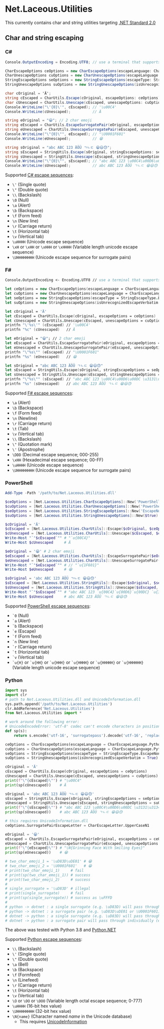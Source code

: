 # Net.Laceous.Utilities

This currently contains char and string utilities targeting [.NET Standard 2.0](https://docs.microsoft.com/en-us/dotnet/standard/net-standard)

## Char and string escaping

### C#

```csharp
Console.OutputEncoding = Encoding.UTF8; // use a terminal that supports emojis

CharEscapeOptions ceOptions = new CharEscapeOptions(escapeLanguage: CharEscapeLanguage.CSharp, escapeLetter: CharEscapeLetter.LowerCaseU4, escapeLetterFallback: CharEscapeLetter.LowerCaseU4, surrogatePairEscapeLetter: CharEscapeLetter.UpperCaseU8, surrogatePairEscapeLetterFallback: CharEscapeLetter.UpperCaseU8, useLowerCaseHex: false, useShortEscape: false);
CharUnescapeOptions cuOptions = new CharUnescapeOptions(escapeLanguage: CharEscapeLanguage.CSharp);
StringEscapeOptions seOptions = new StringEscapeOptions(escapeType: StringEscapeType.EscapeNonAscii, escapeSurrogatePairs: true);
StringUnescapeOptions suOptions = new StringUnescapeOptions(isUnrecognizedEscapeVerbatim: true);

char cOriginal = 'Ä';
string cEscaped = CharUtils.Escape(cOriginal, escapeOptions: ceOptions);
char cUnescaped = CharUtils.Unescape(cEscaped, unescapeOptions: cuOptions);
Console.WriteLine("\'{0}\'", cEscaped); // '\u00C4'
Console.WriteLine(cUnescaped);          // Ä

string eOriginal = "😁"; // 2 char emoji
string eEscaped = CharUtils.EscapeSurrogatePair(eOriginal, escapeOptions: ceOptions);
string eUnescaped = CharUtils.UnescapeSurrogatePair(eEscaped, unescapeOptions: cuOptions);
Console.WriteLine("\"{0}\"", eEscaped); // "\U0001F601"
Console.WriteLine(eUnescaped);          // 😁

string sOriginal = "abc ABC 123 ÄÖÜ ㄱㄴㄷ 😁😃😓";
string sEscaped = StringUtils.Escape(sOriginal, stringEscapeOptions: seOptions, charEscapeOptions: ceOptions);
string sUnescaped = StringUtils.Unescape(sEscaped, stringUnescapeOptions: suOptions, charUnescapeOptions: cuOptions);
Console.WriteLine("\"{0}\"", sEscaped); // "abc ABC 123 \u00C4\u00D6\u00DC \u3131\u3134\u3137 \U0001F601\U0001F603\U0001F613"
Console.WriteLine(sUnescaped);          // abc ABC 123 ÄÖÜ ㄱㄴㄷ 😁😃😓
```

Supported [C# escape sequences](https://docs.microsoft.com/en-us/dotnet/csharp/programming-guide/strings/#string-escape-sequences):
* `\'` (Single quote)
* `\"` (Double quote)
* `\\` (Backslash)
* `\0` (Null)
* `\a` (Alert)
* `\b` (Backspace)
* `\f` (Form feed)
* `\n` (New line)
* `\r` (Carriage return)
* `\t` (Horizontal tab)
* `\v` (Vertical tab)
* `\uHHHH` (Unicode escape sequence)
* `\xH` or `\xHH` or `\xHHH` or `\xHHHH` (Variable length unicode escape sequence)
* `\UHHHHHHHH` (Unicode escape sequence for surrogate pairs)

### F#

```fsharp
Console.OutputEncoding <- Encoding.UTF8 // use a terminal that supports emojis

let ceOptions = new CharEscapeOptions(escapeLanguage = CharEscapeLanguage.FSharp, escapeLetter = CharEscapeLetter.LowerCaseU4, escapeLetterFallback = CharEscapeLetter.LowerCaseU4, surrogatePairEscapeLetter = CharEscapeLetter.UpperCaseU8, surrogatePairEscapeLetterFallback = CharEscapeLetter.UpperCaseU8, useLowerCaseHex = false, useShortEscape = false)
let cuOptions = new CharUnescapeOptions(escapeLanguage = CharEscapeLanguage.FSharp)
let seOptions = new StringEscapeOptions(escapeType = StringEscapeType.EscapeNonAscii, escapeSurrogatePairs = true)
let suOptions = new StringUnescapeOptions(isUnrecognizedEscapeVerbatim = true)

let cOriginal = 'Ä'
let cEscaped = CharUtils.Escape(cOriginal, escapeOptions = ceOptions)
let cUnescaped = CharUtils.Unescape(cEscaped, unescapeOptions = cuOptions)
printfn "\'%s\'" (cEscaped) // '\u00C4'
printfn "%c" (cUnescaped)   // Ä

let eOriginal = "😁"; // 2 char emoji
let eEscaped = CharUtils.EscapeSurrogatePair(eOriginal, escapeOptions = ceOptions)
let eUnescaped = CharUtils.UnescapeSurrogatePair(eEscaped, unescapeOptions = cuOptions)
printfn "\"%s\"" (eEscaped) // "\U0001F601"
printfn "%s" (eUnescaped)   // 😁

let sOriginal = "abc ABC 123 ÄÖÜ ㄱㄴㄷ 😁😃😓"
let sEscaped = StringUtils.Escape(sOriginal, stringEscapeOptions = seOptions, charEscapeOptions = ceOptions)
let sUnescaped = StringUtils.Unescape(sEscaped, stringUnescapeOptions = suOptions, charUnescapeOptions = cuOptions)
printfn "\"%s\"" (sEscaped) // "abc ABC 123 \u00C4\u00D6\u00DC \u3131\u3134\u3137 \U0001F601\U0001F603\U0001F613"
printfn "%s" (sUnescaped)   // abc ABC 123 ÄÖÜ ㄱㄴㄷ 😁😃😓
```

Supported [F# escape sequences](https://docs.microsoft.com/en-us/dotnet/fsharp/language-reference/strings#remarks):
* `\a` (Alert)
* `\b` (Backspace)
* `\f` (Form feed)
* `\n` (Newline)
* `\r` (Carriage return)
* `\t` (Tab)
* `\v` (Vertical tab)
* `\\` (Backslash)
* `\"` (Quotation mark)
* `\'` (Apostrophe)
* `\DDD` (Decimal escape sequence; 000-255)
* `\xHH` (Hexadecimal escape sequence; 00-FF)
* `\uHHHH` (Unicode escape sequence)
* `\UHHHHHHHH` (Unicode escape sequence for surrogate pairs)

### PowerShell

```powershell
Add-Type -Path '/path/to/Net.Laceous.Utilities.dll'

$ceOptions = [Net.Laceous.Utilities.CharEscapeOptions]::New('PowerShell', 'LowerCaseU4', 'LowerCaseU4', 'LowerCaseU5', 'LowerCaseU5', $false, $false)
$cuOptions = [Net.Laceous.Utilities.CharUnescapeOptions]::New('PowerShell')
$seOptions = [Net.Laceous.Utilities.StringEscapeOptions]::New('EscapeNonAscii', $true)
$suOptions = [Net.Laceous.Utilities.StringUnescapeOptions]::New($true)

$cOriginal = 'Ä'
$cEscaped = [Net.Laceous.Utilities.CharUtils]::Escape($cOriginal, $ceOptions)
$cUnescaped = [Net.Laceous.Utilities.CharUtils]::Unescape($cEscaped, $cuOptions)
Write-Host "`"$cEscaped`"" # "`u{00C4}"
Write-Host $cUnescaped     # Ä

$eOriginal = '😁' # 2 char emoji
$eEscaped = [Net.Laceous.Utilities.CharUtils]::EscapeSurrogatePair($eOriginal, $ceOptions)
$eUnescaped = [Net.Laceous.Utilities.CharUtils]::UnescapeSurrogatePair($eEscaped, $cuOptions)
Write-Host "`"$eEscaped`"" # // "`u{1F601}"
Write-Host $eUnescaped     # 😁

$sOriginal = 'abc ABC 123 ÄÖÜ ㄱㄴㄷ 😁😃😓'
$sEscaped = [Net.Laceous.Utilities.StringUtils]::Escape($sOriginal, $seOptions, $ceOptions)
$sUnescaped = [Net.Laceous.Utilities.StringUtils]::Unescape($sEscaped, $suOptions, $cuOptions)
Write-Host "`"$sEscaped`"" # "abc ABC 123 `u{00C4}`u{00D6}`u{00DC} `u{3131}`u{3134}`u{3137} `u{1F601}`u{1F603}`u{1F613}"
Write-Host $sUnescaped     # abc ABC 123 ÄÖÜ ㄱㄴㄷ 😁😃😓
```

Supported [PowerShell escape sequences](https://docs.microsoft.com/en-us/powershell/module/microsoft.powershell.core/about/about_special_characters?view=powershell-7.1):
* `` `0 `` (Null)
* `` `a `` (Alert)
* `` `b `` (Backspace)
* `` `e `` (Escape)
* `` `f `` (Form feed)
* `` `n `` (New line)
* `` `r `` (Carriage return)
* `` `t `` (Horizontal tab)
* `` `v `` (Vertical tab)
* `` `u{H} `` or `` `u{HH} `` or `` `u{HHH} `` or `` `u{HHHH} `` or `` `u{HHHHH} `` or `` `u{HHHHHH} `` (Variable length unicode escape sequence)

### Python

```python
import sys
import clr
# path to Net.Laceous.Utilities.dll and UnicodeInformation.dll
sys.path.append('/path/to/Net.Laceous.Utilities')
clr.AddReference('Net.Laceous.Utilities')
from Net.Laceous.Utilities import *

# work around the following error:
# UnicodeEncodeError: 'utf-8' codec can't encode characters in position x-x: surrogates not allowed
def sp(s):
    return s.encode('utf-16', 'surrogatepass').decode('utf-16', 'replace')

ceOptions = CharEscapeOptions(escapeLanguage = CharEscapeLanguage.Python, escapeLetter = CharEscapeLetter.LowerCaseU4, escapeLetterFallback = CharEscapeLetter.LowerCaseU4, surrogatePairEscapeLetter = CharEscapeLetter.UpperCaseU8, surrogatePairEscapeLetterFallback = CharEscapeLetter.UpperCaseU8, useLowerCaseHex = False, useShortEscape = False)
cuOptions = CharUnescapeOptions(escapeLanguage = CharEscapeLanguage.Python)
seOptions = StringEscapeOptions(escapeType = StringEscapeType.EscapeNonAscii, escapeSurrogatePairs = True)
suOptions = StringUnescapeOptions(isUnrecognizedEscapeVerbatim = True)

cOriginal = 'Ä'
cEscaped = CharUtils.Escape(cOriginal, escapeOptions = ceOptions)
cUnescaped = CharUtils.Unescape(cEscaped, unescapeOptions = cuOptions)
print(f"\"{cEscaped}\"") # "\u00C4"
print(sp(cUnescaped))    # Ä

sOriginal = 'abc ABC 123 ÄÖÜ ㄱㄴㄷ 😁😃😓'
sEscaped = StringUtils.Escape(sOriginal, stringEscapeOptions = seOptions, charEscapeOptions = ceOptions)
sUnescaped = StringUtils.Unescape(sEscaped, stringUnescapeOptions = suOptions, charUnescapeOptions = cuOptions)
print(f"\"{sEscaped}\"") # "abc ABC 123 \u00C4\u00D6\u00DC \u3131\u3134\u3137 \U0001F601\U0001F603\U0001F613"
print(sp(sUnescaped))    # abc ABC 123 ÄÖÜ ㄱㄴㄷ 😁😃😓

# this requires UnicodeInformation.dll
ceOptions.SurrogatePairEscapeLetter = CharEscapeLetter.UpperCaseN1

eOriginal = '😁'
eEscaped = CharUtils.EscapeSurrogatePair(eOriginal, escapeOptions = ceOptions)
eUnescaped = CharUtils.UnescapeSurrogatePair(eEscaped, unescapeOptions = cuOptions)
print(f"\"{eEscaped}\"") # "\N{Grinning Face With Smiling Eyes}"
print(sp(eUnescaped))    # 😁

# two_char_emoji_1 = '\uD83D\uDE01' # 😁
# two_char_emoji_2 = '\U0001F601'   # 😁
# print(two_char_emoji_1)     # fail
# print(sp(two_char_emoji_1)) # success
# print(two_char_emoji_2)     # success
#
# single_surrogate = '\uD83D' # illegal
# print(single_surrogate)     # fail
# print(sp(single_surrogate)) # success as \uFFFD
#
# python -> dotnet : a single surrogate (e.g. \uD83D) will pass through as the replacement character (\uFFFD)
# python -> dotnet : a surrogate pair (e.g. \uD83D\uDE01 or \U0001F601) will pass through correctly
# dotnet -> python : a single surrogate (e.g. \uD83D) will pass through as the replacement character (\uFFFD)
# dotnet -> python : a surrogate pair will pass through individually (e.g. \uD83D\uDE01) so the sp function is needed to deal with it
```

The above was tested with Python 3.8 and [Python.NET](http://pythonnet.github.io/)

Supported [Python escape sequences](https://docs.python.org/3/reference/lexical_analysis.html#string-and-bytes-literals):
* `\\` (Backslash)
* `\'` (Single quote)
* `\"` (Double quote)
* `\a` (Bell)
* `\b` (Backspace)
* `\f` (Formfeed)
* `\n` (Linefeed)
* `\r` (Carriage return)
* `\t` (Horizontal tab)
* `\v` (Vertical tab)
* `\O` or `\OO` or `\OOO` (Variable length octal escape sequence; 0-777)
* `\uHHHH` (16-bit hex value)
* `\UHHHHHHHH` (32-bit hex value)
* `\N{name}` (Character named *name* in the Unicode database)
  * This requires [UnicodeInformation](https://www.nuget.org/packages/UnicodeInformation/)
